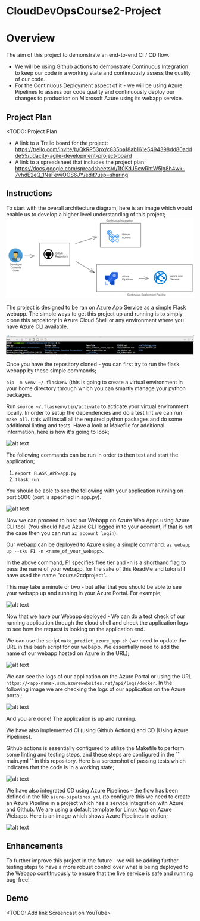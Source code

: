 # CloudDevOpsCourse2-Project

# Overview

The aim of this project to demonstrate an end-to-end CI / CD flow. 

* We will be using Github actions to demonstrate Continuous Integration to keep our code in a working state and continuously assess the quality of our code. 
* For the Continuous Deployment aspect of it - we will be using Azure Pipelines to assess our code quality and continuously deploy our changes to production on Microsoft Azure using its webapp service.


## Project Plan
<TODO: Project Plan

* A link to a Trello board for the project: https://trello.com/invite/b/QkRP53px/c835ba18ab161e5494398dd80addde55/udacity-agile-development-project-board
* A link to a spreadsheet that includes the project plan: https://docs.google.com/spreadsheets/d/1f0KdJScwRhtW5lg8h4wk-7vhdE2eQ_1NaFewiOOS6JY/edit?usp=sharing

## Instructions

To start with the overall architecture diagram, here is an image which would enable us to develop a higher level understanding of this project;
![alt text](https://github.com/SyedFurqan1/CloudDevOpsCourse2-Project/blob/main/misc_images/project_architecture.png?raw=true)

The project is designed to be ran on Azure App Service as a simple Flask webapp. The simple ways to get this project up and running is to simply clone this repository in Azure Cloud Shell or any environment where you have Azure  CLI available. 

![alt text](https://github.com/SyedFurqan1/CloudDevOpsCourse2-Project/blob/main/misc_images/project_cloned_in_azure_cloud_shell.png?raw=true)

Once you have the repository cloned - you can first try to run the flask webapp by these simple commands;

```pip -m venv ~/.flaskenv```  (this is going to create a virtual environment in your home directory through which you can smartly manage your python packages.

Run ``` source ~/.flaskenv/bin/activate ``` to acticate your virtual environment locally. 
In order to setup the dependencies and do a test lint we can run ``` make all ```. (this will install all the required python packages and do some additional linting and tests. Have a look at Makefile for additional information, here is how it's going to look;

![alt text](https://github.com/SyedFurqan1/CloudDevOpsCourse2-Project/blob/main/misc_images/local_test_make_all.png?raw=true)

The following commands can be run in order to then test and start the application;

1. ``` export FLASK_APP=app.py ```
2. ``` flask run ```

You should be able to see the following with your application running on port 5000 (port is specified in app.py).

![alt text](https://github.com/SyedFurqan1/CloudDevOpsCourse2-Project/blob/main/misc_images/flask_app_running_locally_as_test.png?raw=true)

Now we can proceed to host our Webapp on Azure Web Apps using Azure CLI tool. (You should have Azure CLI logged in to your account, if that is not the case then you can run ``` az account login ```).

Our webapp can be deployed to Azure using a simple command:  ``` az webapp up --sku F1 -n <name_of_your_webapp> ```.

In the above command, F1 specifies free tier and -n is a shorthand flag to pass the name of your webapp, for the sake of this ReadMe and tutorial I have used the name "course2cdproject".

This may take a minute or two - but after that you should be able to see your webapp up and running in your Azure Portal. For example;

![alt text](https://github.com/SyedFurqan1/CloudDevOpsCourse2-Project/blob/main/misc_images/webapp_running_in_azure_portal.png?raw=true)

Now that we have our Webapp deployed - We can do a test check of our running application through the cloud shell and check the application logs to see how the request is looking on the application end.

We can use the script ``` make_predict_azure_app.sh ``` (we need to update the URL in this bash script for our webapp. We essentially need to add the name of our webapp hosted on Azure in the URL);

![alt text](https://github.com/SyedFurqan1/CloudDevOpsCourse2-Project/blob/main/misc_images/testing_the_application_through_the_script.png?raw=true)


We can see the logs of our application on the Azure Portal or using the URL ``` https://<app-name>.scm.azurewebsites.net/api/logs/docker ```. In the following image we are checking the logs of our application on the Azure portal;


![alt text](https://github.com/SyedFurqan1/CloudDevOpsCourse2-Project/blob/main/misc_images/application_end_logs_when_testing.png?raw=true)

And you are done! The application is up and running. 


We have also implemented CI (using Github Actions) and CD (Using Azure Pipelines).

Github actions is essentially configured to utilize the Makefile to perform some linting and testing steps, and these steps are configured in the ``` main.yml `` in this repository. Here is a screenshot of passing tests which indicates that the code is in a working state;


![alt text](https://github.com/SyedFurqan1/CloudDevOpsCourse2-Project/blob/main/misc_images/passing_github_actions_ci.png?raw=true)

We have also integrated CD using Azure Pipelines - the flow has been defined in the file ``` azure-pipelines.yml ``` (to configure this we need to create an Azure Pipeline in a project which has a service integration with Azure and Github. We are using a default template for Linux App on Azure Webapp. Here is an image which shows Azure Pipelines in action;


![alt text](https://github.com/SyedFurqan1/CloudDevOpsCourse2-Project/blob/main/misc_images/azure_devops_pipeline_successful_deployment.png?raw=true)



## Enhancements

To further improve this project in the future - we will be adding further testing steps to have a more robust control over what is being deployed to the Webapp contitnuously to ensure that the live service is safe and running bug-free!

## Demo 

<TODO: Add link Screencast on YouTube>


